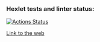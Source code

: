 ### Hexlet tests and linter status:
[![Actions Status](https://github.com/Zubkov99/frontend-project-12/workflows/hexlet-check/badge.svg)](https://github.com/Zubkov99/frontend-project-12/actions)

[Link to the web](https://slack-spa.herokuapp.com/)